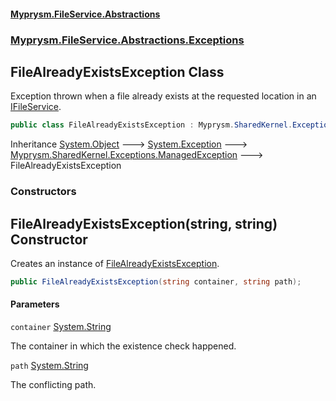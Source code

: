 #### [Myprysm.FileService.Abstractions](index.md 'index')
### [Myprysm.FileService.Abstractions.Exceptions](index.md#Myprysm.FileService.Abstractions.Exceptions 'Myprysm.FileService.Abstractions.Exceptions')

## FileAlreadyExistsException Class

Exception thrown when a file already exists at the requested location in an [IFileService](Myprysm.FileService.Abstractions.IFileService.md 'Myprysm.FileService.Abstractions.IFileService').

```csharp
public class FileAlreadyExistsException : Myprysm.SharedKernel.Exceptions.ManagedException
```

Inheritance [System.Object](https://docs.microsoft.com/en-us/dotnet/api/System.Object 'System.Object') &#129106; [System.Exception](https://docs.microsoft.com/en-us/dotnet/api/System.Exception 'System.Exception') &#129106; [Myprysm.SharedKernel.Exceptions.ManagedException](https://docs.microsoft.com/en-us/dotnet/api/Myprysm.SharedKernel.Exceptions.ManagedException 'Myprysm.SharedKernel.Exceptions.ManagedException') &#129106; FileAlreadyExistsException
### Constructors

<a name='Myprysm.FileService.Abstractions.Exceptions.FileAlreadyExistsException.FileAlreadyExistsException(string,string)'></a>

## FileAlreadyExistsException(string, string) Constructor

Creates an instance of [FileAlreadyExistsException](Myprysm.FileService.Abstractions.Exceptions.FileAlreadyExistsException.md 'Myprysm.FileService.Abstractions.Exceptions.FileAlreadyExistsException').

```csharp
public FileAlreadyExistsException(string container, string path);
```
#### Parameters

<a name='Myprysm.FileService.Abstractions.Exceptions.FileAlreadyExistsException.FileAlreadyExistsException(string,string).container'></a>

`container` [System.String](https://docs.microsoft.com/en-us/dotnet/api/System.String 'System.String')

The container in which the existence check happened.

<a name='Myprysm.FileService.Abstractions.Exceptions.FileAlreadyExistsException.FileAlreadyExistsException(string,string).path'></a>

`path` [System.String](https://docs.microsoft.com/en-us/dotnet/api/System.String 'System.String')

The conflicting path.